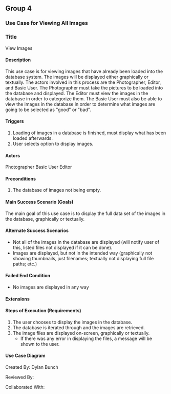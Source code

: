 ## Group 4
### Use Case for Viewing All Images

### Title
View Images

#### Description
This use case is for viewing images that have already been loaded into the database system. The images will be displayed either graphically or textually. The actors involved in this process are the Photographer, Editor, and Basic User. The Photographer must take the pictures to be loaded into the database and displayed. The Editor must view the images in the database in order to categorize them. The Basic User must also be able to view the images in the database in order to determine what images are going to be selected as "good" or "bad".

#### Triggers
1. Loading of images in a database is finished, must display what has been loaded afterwards.
2. User selects option to display images.

#### Actors
Photographer
Basic User
Editor

#### Preconditions
1. The database of images not being empty.

#### Main Success Scenario (Goals)
The main goal of this use case is to display the full data set of the images in the database, graphically or textually. 

#### Alternate Success Scenarios
* Not all of the images in the database are displayed (will notify user of this, listed files not displayed if it can be done).
* Images are displayed, but not in the intended way (graphically not showing thumbnails, just filenames; textually not displaying full file paths; etc.)

#### Failed End Condition
* No images are displayed in any way

#### Extensions


#### Steps of Execution (Requirements)
1. The user chooses to display the images in the database.
2. The database is iterated through and the images are retrieved.
3. The image files are displayed on-screen, graphically or textually.
    * If there was any error in displaying the files, a message will be shown to the user.

#### Use Case Diagram


Created By: Dylan Bunch

Reviewed By: 

Collaborated With: 
